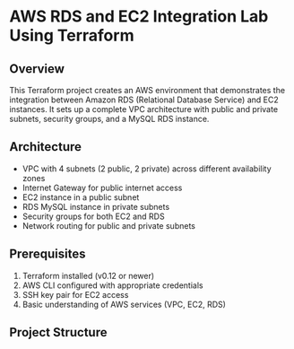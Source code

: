 # AWS RDS and EC2 Integration Lab Using Terraform

## Overview
This Terraform project creates an AWS environment that demonstrates the integration between Amazon RDS (Relational Database Service) and EC2 instances. It sets up a complete VPC architecture with public and private subnets, security groups, and a MySQL RDS instance.

## Architecture
- VPC with 4 subnets (2 public, 2 private) across different availability zones
- Internet Gateway for public internet access
- EC2 instance in a public subnet
- RDS MySQL instance in private subnets
- Security groups for both EC2 and RDS
- Network routing for public and private subnets

## Prerequisites
1. Terraform installed (v0.12 or newer)
2. AWS CLI configured with appropriate credentials
3. SSH key pair for EC2 access
4. Basic understanding of AWS services (VPC, EC2, RDS)

## Project Structure 